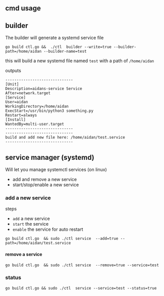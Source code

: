 ## cmd usage

## builder

The builder will generate a systemd service file

```
go build ctl.go &&  ./ctl  builder --write=true --builder-path=/home/aidan --builder-name=test
```

this will build a new systemd file named `test` with a path of `/home/aidan`

outputs

```
------------------------------
[Unit]
Description=aidans-service Service
After=network.target
[Service]
User=aidan
WorkingDirectory=/home/aidan
ExecStart=/usr/bin/python3 something.py
Restart=always
[Install]
WantedBy=multi-user.target
------------------------------
------------------------------
build and add new file here: /home/aidan/test.service
------------------------------
```

## service manager (systemd)

Will let you manage systemctl services (on linux)

- add and remove a new service
- start/stop/enable a new service

### add a new service

steps

- `add` a new service
- `start` the service
- `enable` the service for auto restart

```
go build ctl.go  && sudo ./ctl service  --add=true --path=/home/aidan/test.service
```

#### remove a service

```
go build ctl.go  && sudo ./ctl service  --remove=true --service=test
```

### status

```
go build ctl.go && sudo ./ctl  service --service=test --status=true
```
